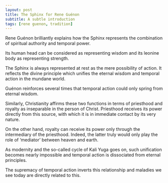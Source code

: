 ```yaml
---
layout: post
title: The Sphinx for Rene Guénon
subtitle: A subtle introduction
tags: [rene guenon, tradition]
---
```


Rene Guénon brilliantly explains how the Sphinx represents the combination of spiritual authority and temporal power.

Its human head can be considered as representing wisdom and its leonine body as representing strength.

The Sphinx is always represented at rest as the mere possibility of action. It reflects the divine principle which unifies the eternal wisdom and temporal action in the mundane world.

Guénon reinforces several times that temporal action could only spring from eternal wisdom.

Similarly, Christianity affirms these two functions in terms of priesthood and royalty as inseparable in the person of Christ. Priesthood receives its power directly from this source, with which it is in immediate contact by its very nature.

On the other hand, royalty can receive its power only through the intermediary of the priesthood. Indeed, the latter truly would only play the role of ‘mediator’ between heaven and earth.

As modernity and the so-called cycle of Kali Yuga goes on, such unification becomes nearly impossible and temporal action is dissociated from eternal principles.

The supremacy of temporal action inverts this relationship and maladies we see today are directly related to this.
